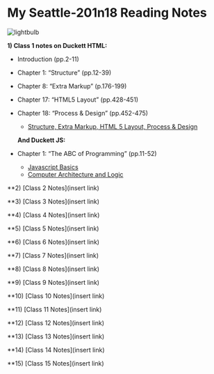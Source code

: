 # My Seattle-201n18 Reading Notes
  
  ![lightbulb](https://user-images.githubusercontent.com/61428656/75473987-fe78c100-594a-11ea-99e6-8322e6af80aa.jpg)
 

  **1) Class 1 notes on Duckett HTML:**
  + Introduction (pp.2-11)
  + Chapter 1: “Structure” (pp.12-39)
  + Chapter 8: “Extra Markup” (p.176-199)
  + Chapter 17: “HTML5 Layout” (pp.428-451)
  + Chapter 18: “Process & Design” (pp.452-475)
    - [Structure, Extra Markup, HTML 5 Layout, Process & Design](https://github.com/kimmyd70/learning-journal/blob/master/html-notes.md)
    
    **And Duckett JS:**
  + Chapter 1: “The ABC of Programming” (pp.11-52)
    - [Javascript Basics](javascript.md)
    - [Computer Architecture and Logic](how-computers-work.md)
    
  **2) [Class 2 Notes](insert link)
  
  **3) [Class 3 Notes](insert link)
  
  **4) [Class 4 Notes](insert link)
  
  **5) [Class 5 Notes](insert link)
  
  **6) [Class 6 Notes](insert link)
  
  **7) [Class 7 Notes](insert link)
  
  **8) [Class 8 Notes](insert link)
  
  **9) [Class 9 Notes](insert link)
  
  **10) [Class 10 Notes](insert link)
  
  **11) [Class 11 Notes](insert link)
  
  **12) [Class 12 Notes](insert link)
  
  **13) [Class 13 Notes](insert link)
  
  **14) [Class 14 Notes](insert link)
  
  **15) [Class 15 Notes](insert link)
  
